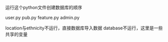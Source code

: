 运行这个python文件创建数据库的顺序

user.py
pub.py
feature.py
admin.py

location与ethnicity不运行，直接数据库导入数据
database不运行，这里是一些共享的变量